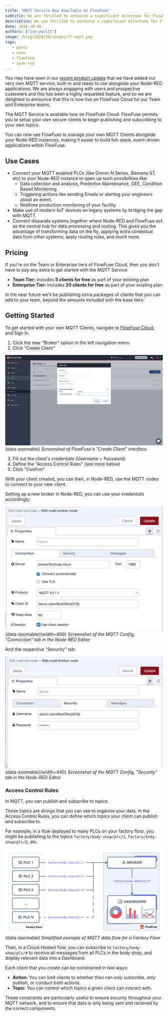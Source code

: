 ```yaml
---
title: "MQTT Service Now Available on FlowFuse"
subtitle: We are thrilled to announce a significant milestone for FlowFuse, we now offer our very own MQTT service, built-in and ready to use with your node-RED applications.
description: We are thrilled to announce a significant milestone for FlowFuse, we now offer our very own MQTT service, built-in and ready to use with your node-RED applications.
date: 2024-10-30
authors: ["joe-pavitt"]
image: /blog/2024/10/images/ff-mqtt.png
tags:
   - posts
   - news
   - flowfuse
   - node-red
---
```


You may have seen in our [recent product update](/blog/2024/10/flowfuse-release-2-10) that we have added our very own MQTT service, built-in and ready to use alongside your Node-RED applications. We are always engaging with users and prospective customers and this has been a highly requested feature, and so we are delighted to announce that this is now live on FlowFuse Cloud for our Team and Enterprise teams.

<!--more-->

The MQTT Service is available now on FlowFuse Cloud. FlowFuse permits you to setup your own secure clients to begin publishing and subscribing to your own topics.

You can now use FlowFuse to manage your own MQTT Clients alongside your Node-RED instances, making it easier to build full-stack, event-driven applications within FlowFuse.

## Use Cases

* Connect your MQTT enabled PLCs (like Omron N Series, Siemens S7, etc) to your Node-RED instance to open up such possibilities like:
   * Data collection and analysis, Predictive Maintenance, OEE, Condition Based Monitoring. 
   * Triggering actions like sending Emails or alerting your engineers about an event.
   * Realtime production monitoring of your facility.
* Make use of modern IIoT devices on legacy systems by bridging the gap with MQTT.
* Connect disparate systems together where Node-RED and FlowFuse act as the central hub for data processing and routing. This gives you the advantage of transforming data on the fly, applying extra contextual data from other systems, apply routing rules, and much more.

## Pricing

If you're on the Team or Enterprise tiers of FlowFuse Cloud, then you don't have to pay any extra to get started with the MQTT Service. 

- **Team Tier:** Includes **5 clients for free** as part of your existing plan
- **Enterprise Tier:** Includes **20 clients for free** as part of your existing plan

In the near future we'll be publishing extra packages of clients that you can add to your team, beyond the amounts included with the base tiers.

## Getting Started

To get started with your own MQTT Clients, navigate to [FlowFuse Cloud](https://app.flowfuse.com), and Sign In.

1. Click the new "Broker" option in the left navigation menu
2. Click "Create Client"

![Screenshot of FlowFuse's "Create Client" interface](./images/mqtt-broker-add-client.png){data-zoomable}
_Screenshot of FlowFuse's "Create Client" interface_

3. Fill out the client's credentials (Username + Password)
4. Define the "Access Control Rules" (see more below)
5. Click "Confirm"

With your client created, you can then, in Node-RED, use the MQTT nodes to connect to your new client.

Setting up a new broker in Node-RED, you can use your credentials accordingly:

![Screenshot of the MQTT Config, "Connection" tab in the Node-RED Editor](./images/mqtt-broker-config.png){data-zoomable}{width=400}
_Screenshot of the MQTT Config, "Connection" tab in the Node-RED Editor_

And the respective "Security" tab:

![Screenshot of the MQTT Config, "Security" tab in the Node-RED Editor](./images/mqtt-broker-security.png){data-zoomable}{width=440}
_Screenshot of the MQTT Config, "Security" tab in the Node-RED Editor_

### Access Control Rules

In MQTT, you can publish and subscribe to _topics_. 

These topics are strings that you can use to organise your data. In the Access Control Rules, you can define which topics your client can publish and subscribe to.

For example, in a flow deployed to many PLCs on your factory floor, you might be publishing to the topics `factory/body-shop/plc/1`, `factory/body-shop/plc/2`, etc.

![Simplified example of MQTT data flow for a Factory Floor](./images/mqtt-factory-architecture.jpg){data-zoomable}
_Simplified example of MQTT data flow for a Factory Floor_

Then, in a Cloud-Hosted flow, you can subscribe to `factory/body-shop/plc/#` to receive all messages from all PLCs in the body shop, and display relevant data into a Dashboard.

Each client that you create can be constrained in two ways:

- **Action**: You can limit clients to whether than can _only_ subscribe, _only_ publish, or conduct both actions.
- **Topic**: You can control which topics a given client can interact with.

These constraints are particularly useful to ensure security throughout your MQTT network, and to ensure that data is only being sent and received by the correct components.